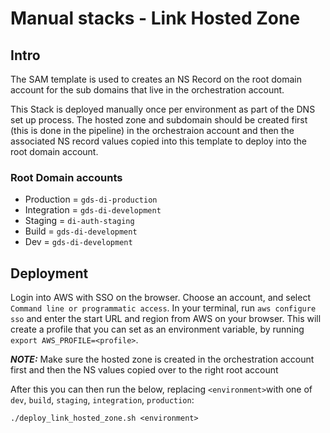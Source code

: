 # Manual stacks - Link Hosted Zone
## Intro

The SAM template is used to creates an NS Record on the root domain account for the sub domains that live
in the orchestration account.

This Stack is deployed manually once per environment as part of the DNS set up process. The hosted zone and subdomain
should be created first (this is done in the pipeline) in the orchestraion account and then the associated NS record values copied
into this template to deploy into the root domain account.

### Root Domain accounts

 - Production  = `gds-di-production`
 - Integration = `gds-di-development`
 - Staging     = `di-auth-staging`
 - Build       = `gds-di-development`
 - Dev         = `gds-di-development`

## Deployment

Login into AWS with SSO on the browser. Choose an account, and select `Command line or programmatic access`. In your
terminal, run `aws configure sso` and enter the start URL and region from AWS on your browser. This will create a
profile that you can set as an environment variable, by running `export AWS_PROFILE=<profile>`.

**_NOTE:_** Make sure the hosted zone is created in the orchestration account first and then the NS values copied over to the right root account

After this you can then run the below, replacing `<environment>`with one
of `dev`, `build`, `staging`, `integration`, `production`:

```shell
./deploy_link_hosted_zone.sh <environment>
```